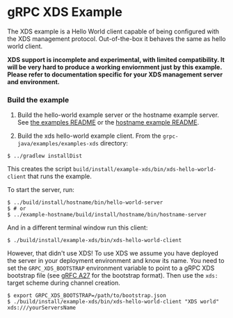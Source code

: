 gRPC XDS Example
================

The XDS example is a Hello World client capable of being configured with the
XDS management protocol. Out-of-the-box it behaves the same as hello world
client.

__XDS support is incomplete and experimental, with limited compatibility. It
will be very hard to produce a working enviornment just by this example. Please
refer to documentation specific for your XDS management server and
environment.__

### Build the example

1. Build the hello-world example server or the hostname example server. See
   [the examples README](../README.md) or the
   [hostname example README](../example-hostname/README.md).

2. Build the xds hello-world example client. From the `grpc-java/examples/examples-xds` directory:
```
$ ../gradlew installDist
```

This creates the script `build/install/example-xds/bin/xds-hello-world-client`
that runs the example.

To start the server, run:

```
$ ../build/install/hostname/bin/hello-world-server
$ # or
$ ../example-hostname/build/install/hostname/bin/hostname-server
```

And in a different terminal window run this client:

```
$ ./build/install/example-xds/bin/xds-hello-world-client
```

However, that didn't use XDS! To use XDS we assume you have deployed the server
in your deployment environment and know its name. You need to set the
`GRPC_XDS_BOOTSTRAP` environment variable to point to a gRPC XDS bootstrap
file (see [gRFC A27](https://github.com/grpc/proposal/pull/170) for the
bootstrap format). Then use the `xds:` target scheme during
channel creation.

```
$ export GRPC_XDS_BOOTSTRAP=/path/to/bootstrap.json
$ ./build/install/example-xds/bin/xds-hello-world-client "XDS world" xds:///yourServersName
```
